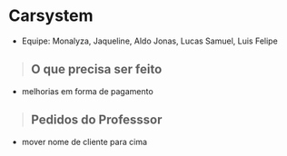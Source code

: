 # Carsystem

* Equipe: Monalyza, Jaqueline, Aldo Jonas, Lucas Samuel, Luis Felipe

> ## O que precisa ser feito
* melhorias em forma de pagamento


> ## Pedidos do Professsor
* mover nome de cliente para cima
